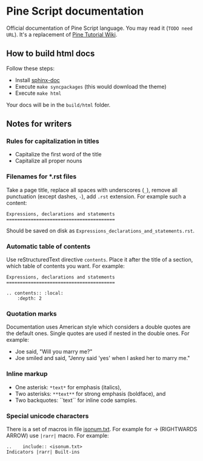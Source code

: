 # Pine Script documentation

Official documentation of Pine Script language. You may read it (`TODO need URL`).
It's a replacement of [Pine Tutorial Wiki](https://www.tradingview.com/wiki/Pine_Script_Tutorial).

## How to build html docs
Follow these steps:

* Install [sphinx-doc](http://www.sphinx-doc.org/en/master/usage/installation.html)
* Execute `make syncpackages` (this would download the theme)
* Execute `make html`

Your docs will be in the `build/html` folder.

## Notes for writers

### Rules for capitalization in titles
* Capitalize the first word of the title
* Capitalize all proper nouns

### Filenames for *.rst files
Take a page title, replace all spaces with underscores (`_`), remove all punctuation (except dashes, `-`), add `.rst` extension.
For example such a content:
```
Expressions, declarations and statements
========================================
```
Should be saved on disk as `Expressions_declarations_and_statements.rst`.

### Automatic table of contents
Use reStructuredText directive `contents`. Place it after the title of a section, which table of contents you want.
For example:
```
Expressions, declarations and statements
========================================

.. contents:: :local:
    :depth: 2
```

### Quotation marks
Documentation uses American style which considers a double quotes are the default ones. Single quotes are used if nested in the double ones. For example: 
* Joe said, "Will you marry me?"
* Joe smiled and said, "Jenny said 'yes' when I asked her to marry me."

### Inline markup
* One asterisk: `*text*` for emphasis (italics),
* Two asterisks: `**text**` for strong emphasis (boldface), and
* Two backquotes: &#96;&#96;text&#96;&#96; for inline code samples.

### Special unicode characters

There is a set of macros in file [isonum.txt](http://docutils.sourceforge.net/docs/ref/rst/definitions.html).
For example for &rarr; (RIGHTWARDS ARROW) use `|rarr|` macro. 
For example:
```
..    include:: <isonum.txt>
Indicators |rarr| Built-ins
```


